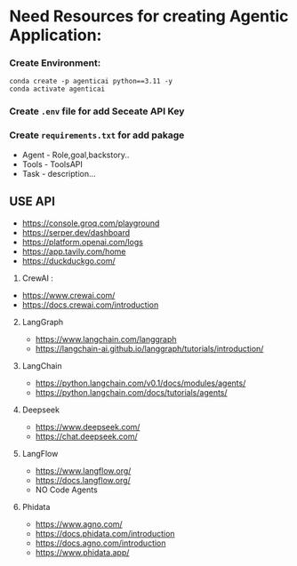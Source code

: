 # Need Resources for creating Agentic Application:

### Create Environment:

```
conda create -p agenticai python==3.11 -y
conda activate agenticai
```
### Create `.env` file  for add Seceate API Key
### Create `requirements.txt`  for add pakage 

- Agent - Role,goal,backstory..
- Tools - ToolsAPI
- Task - description...
  
## USE API
- https://console.groq.com/playground
- https://serper.dev/dashboard
- https://platform.openai.com/logs
- https://app.tavily.com/home
- https://duckduckgo.com/

1.  CrewAI :
 - https://www.crewai.com/
 - https://docs.crewai.com/introduction
  
2. LangGraph
   - https://www.langchain.com/langgraph
   - https://langchain-ai.github.io/langgraph/tutorials/introduction/
 
3. LangChain
   - https://python.langchain.com/v0.1/docs/modules/agents/
   - https://python.langchain.com/docs/tutorials/agents/

4. Deepseek
   - https://www.deepseek.com/
   - https://chat.deepseek.com/ 

5. LangFlow
   - https://www.langflow.org/
   - https://docs.langflow.org/
   - NO Code Agents

6. Phidata
   - https://www.agno.com/
   - https://docs.phidata.com/introduction 
   - https://docs.agno.com/introduction
   - https://www.phidata.app/